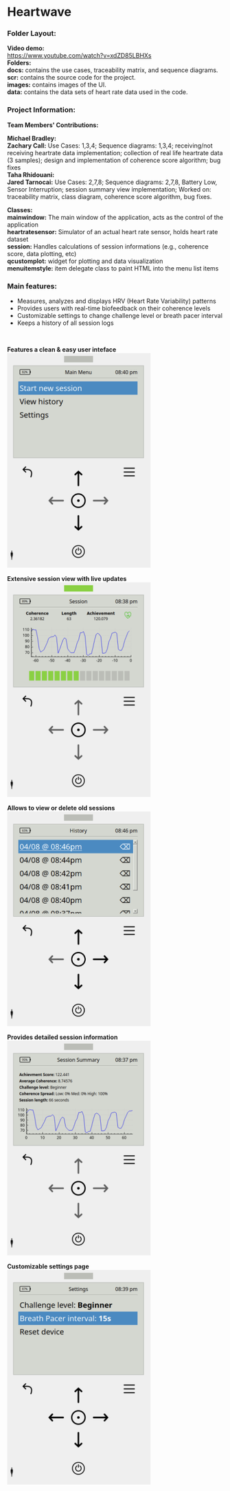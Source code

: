 # Heartwave

### Folder Layout:
**Video demo:**<br/>
https://www.youtube.com/watch?v=xdZD85LBHXs
<br />**Folders:**<br/>
**docs:** contains the use cases, traceability matrix, and sequence diagrams. 
<br />**scr:** contains the source code for the project.
<br />**images:** contains images of the UI.
<br />**data:** contains the data sets of heart rate data used in the code.

### Project Information:
**Team Members' Contributions:**<br />

**Michael Bradley:** 
<br />**Zachary Call:** Use Cases: 1,3,4; Sequence diagrams: 1,3,4; receiving/not receiving heartrate data implementation; collection of real life heartrate data (3 samples); design and implementation of coherence score algorithm; bug fixes
<br />**Taha Rhidouani:**
<br />**Jared Tarnocai:** Use Cases: 2,7,8; Sequence diagrams: 2,7,8, Battery Low, Sensor Interruption; session summary view implementation; Worked on: traceability matrix, class diagram, coherence score algorithm, bug fixes.
<br />

**Classes:**<br />
**mainwindow:** The main window of the application, acts as the control of the application 
<br />**heartratesensor:** Simulator of an actual heart rate sensor, holds heart rate dataset
<br />**session:** Handles calculations of session informations (e.g., coherence score, data plotting, etc) 
<br />**qcustomplot:** widget for plotting and data visualization
<br />**menuitemstyle:** item delegate class to paint HTML into the menu list items
<br />
### Main features:

- Measures, analyzes and displays HRV (Heart Rate Variability) patterns
- Provides users with real-time biofeedback on their coherence levels
- Customizable settings to change challenge level or breath pacer interval
- Keeps a history of all session logs

<br />

**Features a clean & easy user inteface** <br><img src="./images/screenshot_1.png?raw=true" height="500">

**Extensive session view with live updates** <br><img src="./images/screenshot_2.png?raw=true" height="500">

**Allows to view or delete old sessions** <br><img src="./images/screenshot_3.png?raw=true" height="500">

**Provides detailed session information** <br><img src="./images/screenshot_4.png?raw=true" height="500">

**Customizable settings page** <br><img src="./images/screenshot_5.png?raw=true" height="500">
